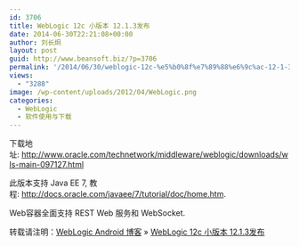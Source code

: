 ```yaml
---
id: 3706
title: WebLogic 12c 小版本 12.1.3发布
date: 2014-06-30T22:21:08+00:00
author: 刘长炯
layout: post
guid: http://www.beansoft.biz/?p=3706
permalink: '/2014/06/30/weblogic-12c-%e5%b0%8f%e7%89%88%e6%9c%ac-12-1-3%e5%8f%91%e5%b8%83/'
views:
  - "3288"
image: /wp-content/uploads/2012/04/WebLogic.png
categories:
  - WebLogic
  - 软件使用与下载
---
```

<link rel="StyleSheet" type="text/css" href="mystyle.css" />

<title>
  Untitled Blog Post Name
</title>

下载地址:&nbsp;http://www.oracle.com/technetwork/middleware/weblogic/downloads/wls-main-097127.html



此版本支持 Java EE 7, 教程:&nbsp;http://docs.oracle.com/javaee/7/tutorial/doc/home.htm.

Web容器全面支持 REST Web 服务和 WebSocket.

转载请注明：[WebLogic Android 博客](http://www.beansoft.biz) &raquo; [WebLogic 12c 小版本 12.1.3发布](http://www.beansoft.biz/2014/06/30/weblogic-12c-%e5%b0%8f%e7%89%88%e6%9c%ac-12-1-3%e5%8f%91%e5%b8%83/)